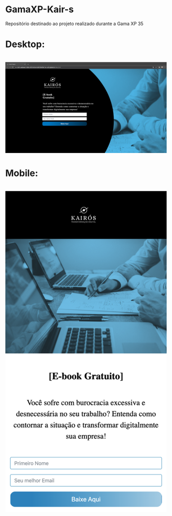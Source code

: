 # GamaXP-Kair-s
Repositório destinado ao projeto realizado durante a Gama XP 35

<h1>Desktop:<h1>
<p align="center">
<img src="img/desktop.png">
</p>
  
<h1>Mobile:<h1>
<p align="center">
<img src="img/mobile.png">
</p>

